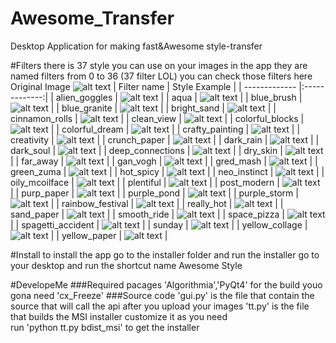 # Awesome_Transfer
Desktop Application for making fast&Awesome style-transfer

#Filters
there is 37 style you can use on your images in the app they are named filters from 0 to 36 (37 filter LOL)
you can check those filters here
Original Image
![alt text](https:// "Filter 0")
| Filter name | Style Example  |
| ------------- |:-------------:|
| alien_goggles | ![alt text](https:// "Filter 0") |
| aqua | ![alt text](https:// "Filter 0") |
| blue_brush | ![alt text](https:// "Filter 0") |
| blue_granite | ![alt text](https:// "Filter 0") |
| bright_sand | ![alt text](https:// "Filter 0") |
| cinnamon_rolls | ![alt text](https:// "Filter 0") |
| clean_view | ![alt text](https:// "Filter 0") |
| colorful_blocks | ![alt text](https:// "Filter 0") |
| colorful_dream | ![alt text](https:// "Filter 0") |
| crafty_painting | ![alt text](https:// "Filter 0") |
| creativity | ![alt text](https:// "Filter 0") |
| crunch_paper | ![alt text](https:// "Filter 0") |
| dark_rain | ![alt text](https:// "Filter 0") |
| dark_soul | ![alt text](https:// "Filter 0") |
| deep_connections | ![alt text](https:// "Filter 0") |
| dry_skin | ![alt text](https:// "Filter 0") |
| far_away | ![alt text](https:// "Filter 0") |
| gan_vogh | ![alt text](https:// "Filter 0") |
| gred_mash | ![alt text](https:// "Filter 0") |
| green_zuma | ![alt text](https:// "Filter 0") |
| hot_spicy | ![alt text](https:// "Filter 0") |
| neo_instinct | ![alt text](https:// "Filter 0") |
| oily_mcoilface | ![alt text](https:// "Filter 0") |
| plentiful | ![alt text](https:// "Filter 0") |
| post_modern | ![alt text](https:// "Filter 0") |
| purp_paper | ![alt text](https:// "Filter 0") |
| purple_pond | ![alt text](https:// "Filter 0") |
| purple_storm | ![alt text](https:// "Filter 0") |
| rainbow_festival | ![alt text](https:// "Filter 0") |
| really_hot | ![alt text](https:// "Filter 0") |
| sand_paper | ![alt text](https:// "Filter 0") |
| smooth_ride | ![alt text](https:// "Filter 0") |
| space_pizza | ![alt text](https:// "Filter 0") |
| spagetti_accident | ![alt text](https:// "Filter 0") |
| sunday | ![alt text](https:// "Filter 0") |
| yellow_collage | ![alt text](https:// "Filter 0") |
| yellow_paper | ![alt text](https:// "Filter 0") |

#Install
to install the app go to the installer folder and run the installer go to your desktop and run the shortcut name Awesome Style

#DevelopeMe
###Required pacages
'Algorithmia','PyQt4'
for the build youo gona need 'cx_Freeze' 
###Source code
'gui.py'
is the file that contain the source that will call the api after you upload your images
'tt.py'
is the file that builds the MSI installer customize it as you need <br>
run 'python tt.py bdist_msi' to get the installer